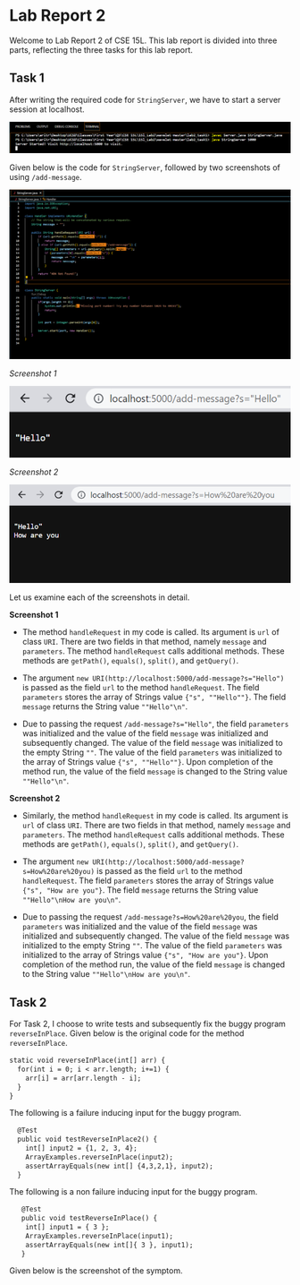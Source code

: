 Lab Report 2
=============
Welcome to Lab Report 2 of CSE 15L. This lab report is divided into three parts, reflecting the three tasks for this lab report.

Task 1
------

After writing the required code for `StringServer`, we have to start a server session at localhost. 

![Image](localhost_connect.png)

Given below is the code for `StringServer`, followed by two screenshots of using `/add-message`.

![Image](stringserver.png)

*Screenshot 1*

![Image](localhost_str_1.png)

*Screenshot 2*

![Image](localhost_str_2.png)

Let us examine each of the screenshots in detail.

**Screenshot 1**

* The method `handleRequest` in my code is called. Its argument is `url` of class `URI`. There are two fields in that method, namely `message` and `parameters`. The method `handleRequest` calls additional methods. These methods are `getPath()`, `equals()`, `split()`, and `getQuery()`.

* The argument `new URI(http://localhost:5000/add-message?s="Hello")` is passed as the field `url` to the method `handleRequest`. The field `parameters` stores the array of Strings value `{"s", ""Hello""}`. The field `message` returns the String value `""Hello"\n"`.

* Due to passing the request `/add-message?s="Hello"`, the field `parameters` was initialized and the value of the field `message` was initialized and subsequently changed. The value of the field `message` was initialized to the empty String `""`. The value of the field  `parameters` was initialized to the array of Strings value `{"s", ""Hello""}`. Upon completion of the method run, the value of the field `message` is changed to the String value  `""Hello"\n"`. 

**Screenshot 2**

* Similarly, the method `handleRequest` in my code is called. Its argument is `url` of class `URI`. There are two fields in that method, namely `message` and `parameters`. The method `handleRequest` calls additional methods. These methods are `getPath()`, `equals()`, `split()`, and `getQuery()`.

* The argument `new URI(http://localhost:5000/add-message?s=How%20are%20you)` is passed as the field `url` to the method `handleRequest`. The field `parameters` stores the array of Strings value `{"s", "How are you"}`. The field `message` returns the String value `""Hello"\nHow are you\n"`.

* Due to passing the request `/add-message?s=How%20are%20you`, the field `parameters` was initialized and the value of the field `message` was initialized and subsequently changed. The value of the field `message` was initialized to the empty String `""`. The value of the field  `parameters` was initialized to the array of Strings value `{"s", "How are you"}`. Upon completion of the method run, the value of the field `message` is changed to the String value  `""Hello"\nHow are you\n"`. 

Task 2
---------

For Task 2, I choose to write tests and subsequently fix the buggy program `reverseInPlace`. Given below is the original code for the method `reverseInPlace`.

```
static void reverseInPlace(int[] arr) {
  for(int i = 0; i < arr.length; i+=1) {
    arr[i] = arr[arr.length - i];
  }
}
```

The following is a failure inducing input for the buggy program.

```
  @Test
  public void testReverseInPlace2() {
    int[] input2 = {1, 2, 3, 4};
    ArrayExamples.reverseInPlace(input2);
    assertArrayEquals(new int[] {4,3,2,1}, input2);
  }
```

The following is a non failure inducing input for the buggy program.

```
   @Test 
   public void testReverseInPlace() {
    int[] input1 = { 3 };
    ArrayExamples.reverseInPlace(input1);
    assertArrayEquals(new int[]{ 3 }, input1);
   }
```

Given below is the screenshot of the symptom.































